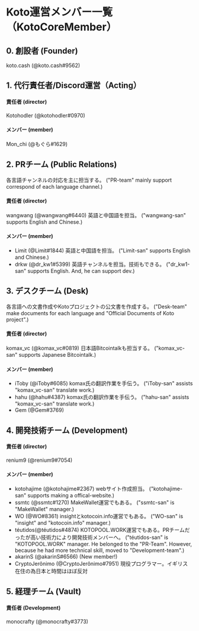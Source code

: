 # Koto運営メンバー一覧（KotoCoreMember）


## 0. 創設者 (Founder)
koto.cash (@koto.cash#9562)


## 1. 代行責任者/Discord運営（Acting）
#### 責任者 (director)
Kotohodler (@kotohodler#0970)  
#### メンバー (member)
Mon_chi (@もぐら#1629)



## 2. PRチーム (Public Relations)
各言語チャンネルの対応を主に担当する。 ("PR-team" mainly support correspond of each language channel.)  
#### 責任者 (director)
wangwang (@wangwang#6440) 英語と中国語を担当。 ("wangwang-san" supports English and Chinese.)
#### メンバー (member)
- Limit (@Limit#1844) 英語と中国語を担当。 ("Limit-san" supports English and Chinese.)
- drkw (@dr_kw1#5399) 英語チャンネルを担当。技術もできる。 ("dr_kw1-san" supports English. And, he can support dev.)



## 3. デスクチーム (Desk)
各言語への文書作成やKotoプロジェクトの公文書を作成する。 ("Desk-team" make documents for each language and "Official Documents of Koto project".)  
#### 責任者 (director)
komax_vc (@komax_vc#0819) 日本語Bitcointalkも担当する。 ("komax_vc-san" supports Japanese Bitcointalk.)    
#### メンバー (member)
- iToby (@iToby#6085) komax氏の翻訳作業を手伝う。 ("iToby-san" assists "komax_vc-san" translate work.)  
- hahu (@hahu#4387) komax氏の翻訳作業を手伝う。 ("hahu-san" assists "komax_vc-san" translate work.)  
- Gem (@Gem#3769)  


## 4. 開発技術チーム (Development)
#### 責任者 (director)
renium9 (@renium9#7054)
#### メンバー (member)
- kotohajime (@kotohajime#2367) webサイト作成担当。 ("kotohajime-san" supports making a offical-website.)  
- ssmtc (@ssmtc#1270) MakeWallet運営でもある。 ("ssmtc-san" is "MakeWallet" manager.)  
- WO (@WO#8361) insightとkotocoin.info運営でもある。 ("WO-san" is "insight" and "kotocoin.info" manager.)  
- téutidos(@téutidos#4874) KOTOPOOL.WORK運営でもある。PRチームだったが高い技術力により開発技術メンバーへ。 ("téutidos-san" is "KOTOPOOL.WORK"  manager. He belonged to the "PR-Team". However, because he had more technical skill, moved to "Development-team".)  
- akarinS (@akarinS#6566) (New member!)
- CryptoJerônimo (@CryptoJerônimo#7951) 現役プログラマー。イギリス在住の為日本と時間はほぼ反対



## 5. 経理チーム (Vault)
#### 責任者 (Development)
monocrafty (@monocrafty#3773)
